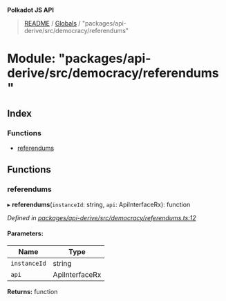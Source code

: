 **Polkadot JS API**

> [README](../README.md) / [Globals](../globals.md) / "packages/api-derive/src/democracy/referendums"

# Module: "packages/api-derive/src/democracy/referendums"

## Index

### Functions

* [referendums](_packages_api_derive_src_democracy_referendums_.md#referendums)

## Functions

### referendums

▸ **referendums**(`instanceId`: string, `api`: ApiInterfaceRx): function

*Defined in [packages/api-derive/src/democracy/referendums.ts:12](https://github.com/polkadot-js/api/blob/5ce3524cc/packages/api-derive/src/democracy/referendums.ts#L12)*

#### Parameters:

Name | Type |
------ | ------ |
`instanceId` | string |
`api` | ApiInterfaceRx |

**Returns:** function
